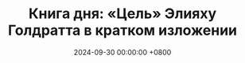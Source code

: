 ---
title: "Книга дня: «Цель» Элияху Голдратта в кратком изложении"
description: >-
  🎯 «Цель» — влиятельная бизнес-аллегория Элияху Голдратта, раскрывающая принципы эффективного управления и оптимизации процессов через Теорию ограничений. Книга "Цель" Элияху Голдратта вдохновляет на успех в бизнесе. Узнайте, как теория ограничений меняет подход к управлению. Читайте!
date: 2024-09-30 00:00:00 +0800
categories: [Мышление, Конспекты-книг]
tags:
  [
    цель,
    элияху-голдратт,
    бизнес,
    теория-ограничений,
    управление,
    производительность,
    принятие-решений,
    эффективность,
    менеджмент,
    производство,
    бизнес-стратегия,
    решение-проблем
  ]
image: 
alt: Обложка книги Цель Элияху Голдратта
fallback:
  - 
  - 
---